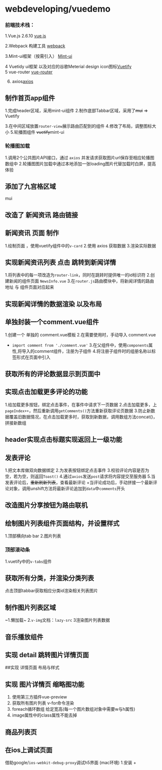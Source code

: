 # webdeveloping/vuedemo

### 前端技术栈：
 1.Vue.js 2.6.10 [vue.js](https://cn.vuejs.org/)  

 2.Webpack 构建工具 [webpack](https://webpack.js.org/)  

 3.Mint-ui框架（按需引入） [Mint-ui](http://mint-ui.github.io/)  

 4 Vuetidy ui框架 以及对应的谷歌Meterial design icon图标[Vuetify](https://vuetifyjs.comzh-Hans)  
 5 vue-router [vue-router](https://router.vuejs.org)  
 
 6. axios[axios](https://github.com/axios/axios)  
## 制作首页app组件

1.完成header区域，采用mint-ui组件
2.制作底部Tabbar区域，采用了~~mui~~ => Vuetify 
 
3.在中间区域放置`router-view`展示路由匹配到的组件 
4.修改了布局，调整图标大小 
5.轮播图组件 ~~vuetify~~mint-ui
### 轮播图加载
1.调用2个公共图片API接口，通过 `axios` 并发请求获取图片url保存至相应轮播图数组中
2.轮播图图片加载中通过本地添加一张loading图片代替加载时白屏，提高体验
## 添加了九宫格区域
mui
## 改造了 新闻资讯 路由链接
## 新闻资讯 页面 制作
1.绘制页面 ，使用vuetify组件中的`v-card`
2.使用 axios 获取数据
3.渲染实际数据
## 实现新闻资讯列表 点击 跳转到新闻详情
1.将列表中的每一项改造为`router-link`，同时在跳转时提供唯一的id标识符
2.创建新闻的组件页面 `NewsInfo.vue`
3.在`router.js`路由模块中，将新闻详情的路由地址 与 组件页面对应起来
## 实现新闻详情的数据渲染 以及布局

## 单独封装一个comment.vue组件
1.创建一个 单独的 comment.vue模板
2.在需要使用时，手动导入 comment.vue
 + `import comment from './comment.vue'`
 3.在父组件中，使用`components`属性,将导入的comment组件，注册为子组件
 4.将注册子组件时的组册名称以标签形式在页面中引入
 ## 获取所有的评论数据显示到页面中

 ## 实现点击加载更多评论的功能
 1.给加载更多按钮，绑定点击事件，在事件中请求下一页数据
 2.点击加载更多，上`pageIndex++`，然后重新调用`getComments()`方法重新获取评论页数据
 3.防止新数据覆盖旧数据情况，在点击加载更多时，获取到新数据，调用数组方法concat()，拼接新数组

 ## header实现点击标题实现返回上一级功能

 ## 发表评论
1.把文本库做双向数据绑定
2.为发表按钮绑定点击事件
3.校验评论内容是否为空，若为空，则返回`Toast()`
4.通过`axios`发送`post`请求将内容提交至服务器
5.当发表评论后，~~重新刷新列表~~，查看最新评论
 +当评论成功后，手动拼接一个最新评论对象，调用unshift方法将最新评论追加到`data`中`comments`开头

 ## 改造图片分享按钮为路由联机


 ## 绘制图片列表组件页面结构，并设置样式
 1.顶部横向tab bar
 2.图片列表
 ### 顶部滚动条
 1.vuetify中的`v-tabs`组件
## 获取所有分类，并渲染分类列表
点击顶部tabbar获取相应分类id渲染相关列表图片
## 制作图片列表区域
~1.懒加载~
2.`v-img`文档：`lazy-src`
3渲染图片列表数据
## 音乐播放组件

## 实现 detail 跳转图片详情页面

##实现 详情页面 布局与样式

## 实现 图片详情页 缩略图功能 
1. 使用第三方插件vue-preview
2. 获取所有图片列表 v-for命令渲染
3. foreach循环数组 给定宽高(每一个图片数组对象中需要w与h属性)
4. image属性中的class属性不能去掉
## 商品列表页


## 在ios上调试页面
 借助google/`ios-webkit-debug-proxy`调试h5界面 (mac环境)
 1.安装 
    +